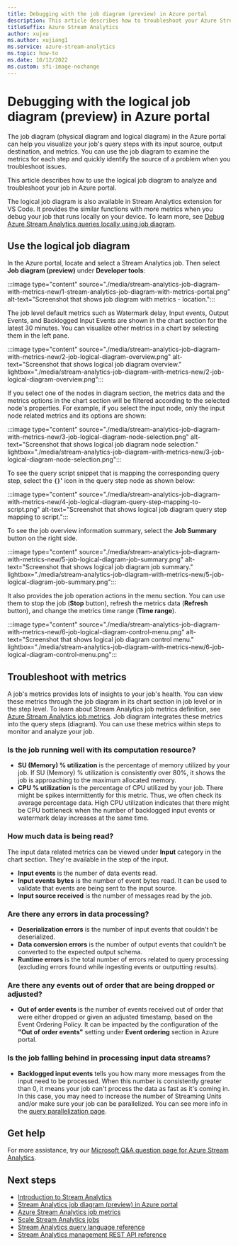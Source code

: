 ```yaml
---
title: Debugging with the job diagram (preview) in Azure portal
description: This article describes how to troubleshoot your Azure Stream Analytics job with job diagram and metrics in the Azure portal.
titleSuffix: Azure Stream Analytics
author: xujxu
ms.author: xujiang1
ms.service: azure-stream-analytics
ms.topic: how-to
ms.date: 10/12/2022
ms.custom: sfi-image-nochange
---
```


# Debugging with the logical job diagram (preview) in Azure portal

The job diagram (physical diagram and logical diagram) in the Azure portal can help you visualize your job's query steps with its input source, output destination, and metrics. You can use the job diagram to examine the metrics for each step and quickly identify the source of a problem when you troubleshoot issues.

This article describes how to use the logical job diagram to analyze and troubleshoot your job in Azure portal. 

The logical job diagram is also available in Stream Analytics extension for VS Code. It provides the similar functions with more metrics when you debug your job that runs locally on your device. To learn more, see [Debug Azure Stream Analytics queries locally using job diagram](./debug-locally-using-job-diagram-vs-code.md).

## Use the logical job diagram

In the Azure portal, locate and select a Stream Analytics job. Then select **Job diagram (preview)** under **Developer tools**: 

:::image type="content" source="./media/stream-analytics-job-diagram-with-metrics-new/1-stream-analytics-job-diagram-with-metrics-portal.png" alt-text="Screenshot that shows job diagram with metrics - location.":::


The job level default metrics such as Watermark delay, Input events, Output Events, and Backlogged Input Events are shown in the chart section for the latest 30 minutes. You can visualize other metrics in a chart by selecting them in the left pane. 

:::image type="content" source="./media/stream-analytics-job-diagram-with-metrics-new/2-job-logical-diagram-overview.png" alt-text="Screenshot that shows logical job diagram overview." lightbox="./media/stream-analytics-job-diagram-with-metrics-new/2-job-logical-diagram-overview.png":::

If you select one of the nodes in diagram section, the metrics data and the metrics options in the chart section will be filtered according to the selected node's properties. For example, if you select the input node, only the input node related metrics and its options are shown:

:::image type="content" source="./media/stream-analytics-job-diagram-with-metrics-new/3-job-logical-diagram-node-selection.png" alt-text="Screenshot that shows logical job diagram node selection." lightbox="./media/stream-analytics-job-diagram-with-metrics-new/3-job-logical-diagram-node-selection.png":::

To see the query script snippet that is mapping the corresponding query step, select the **`{}`'** icon in the query step node as shown below:

:::image type="content" source="./media/stream-analytics-job-diagram-with-metrics-new/4-job-logical-diagram-query-step-mapping-to-script.png" alt-text="Screenshot that shows logical job diagram query step mapping to script.":::

To see the job overview information summary, select the **Job Summary** button on the right side.

:::image type="content" source="./media/stream-analytics-job-diagram-with-metrics-new/5-job-logical-diagram-job-summary.png" alt-text="Screenshot that shows logical job diagram job summary." lightbox="./media/stream-analytics-job-diagram-with-metrics-new/5-job-logical-diagram-job-summary.png":::

It also provides the job operation actions in the menu section. You can use them to stop the job (**Stop** button), refresh the metrics data (**Refresh** button), and change the metrics time range (**Time range**).

:::image type="content" source="./media/stream-analytics-job-diagram-with-metrics-new/6-job-logical-diagram-control-menu.png" alt-text="Screenshot that shows logical job diagram control menu." lightbox="./media/stream-analytics-job-diagram-with-metrics-new/6-job-logical-diagram-control-menu.png":::

## Troubleshoot with metrics

A job's metrics provides lots of insights to your job's health. You can view these metrics through the job diagram in its chart section in job level or in the step level. To learn about Stream Analytics job metrics definition, see [Azure Stream Analytics job metrics](./monitor-azure-stream-analytics-reference.md#metrics). Job diagram integrates these metrics into the query steps (diagram). You can use these metrics within steps to monitor and analyze your job.

### Is the job running well with its computation resource?

*   **SU (Memory) % utilization** is the percentage of memory utilized by your job. If SU (Memory) % utilization is consistently over 80%, it shows the job is approaching to the maximum allocated memory.
*   **CPU % utilization** is the percentage of CPU utilized by your job. There might be spikes intermittently for this metric. Thus, we often check its average percentage data. High CPU utilization indicates that there might be CPU bottleneck when the number of backlogged input events or watermark delay increases at the same time.

 
### How much data is being read?

The input data related metrics can be viewed under **Input** category in the chart section. They're available in the step of the input.
*   **Input events** is the number of data events read.
*   **Input events bytes** is the number of event bytes read. It can be used to validate that events are being sent to the input source. 
*   **Input source received** is the number of messages read by the job.
 
### Are there any errors in data processing?

*   **Deserialization errors** is the number of input events that couldn't be deserialized.
*   **Data conversion errors** is the number of output events that couldn't be converted to the expected output schema.
*   **Runtime errors** is the total number of errors related to query processing (excluding errors found while ingesting events or outputting results).
 
### Are there any events out of order that are being dropped or adjusted?

*   **Out of order events** is the number of events received out of order that were either dropped or given an adjusted timestamp, based on the Event Ordering Policy. It can be impacted by the configuration of the **"Out of order events"** setting under **Event ordering** section in Azure portal.
 
### Is the job falling behind in processing input data streams?

*   **Backlogged input events** tells you how many more messages from the input need to be processed. When this number is consistently greater than 0, it means your job can't process the data as fast as it's coming in. In this case, you may need to increase the number of Streaming Units and/or make sure your job can be parallelized. You can see more info in the [query parallelization page](./stream-analytics-parallelization.md). 


## Get help
For more assistance, try our [Microsoft Q&A question page for  Azure Stream Analytics](/answers/tags/179/azure-stream-analytics). 

## Next steps
* [Introduction to Stream Analytics](stream-analytics-introduction.md)
* [Stream Analytics job diagram (preview) in Azure portal](./job-diagram-with-metrics.md)
* [Azure Stream Analytics job metrics](./monitor-azure-stream-analytics-reference.md#metrics)
* [Scale Stream Analytics jobs](stream-analytics-scale-jobs.md)
* [Stream Analytics query language reference](/stream-analytics-query/stream-analytics-query-language-reference)
* [Stream Analytics management REST API reference](/rest/api/streamanalytics/)
